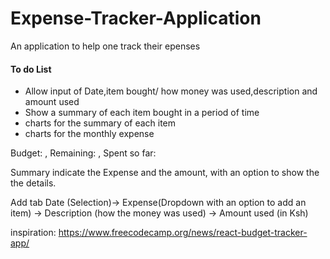# Expense-Tracker-Application
An application to help one track their epenses

#### To do List
- Allow input of Date,item bought/ how money was used,description and amount used
- Show a summary of each item bought in a period of time
- charts for the summary of each item
- charts for the monthly expense



Budget: , Remaining: , Spent so far:

Summary indicate the Expense and the amount, with an option to show the the details.

Add tab
Date (Selection)-> Expense(Dropdown with an option to add an item) -> Description (how the money was used) -> Amount used (in Ksh)


inspiration: https://www.freecodecamp.org/news/react-budget-tracker-app/
